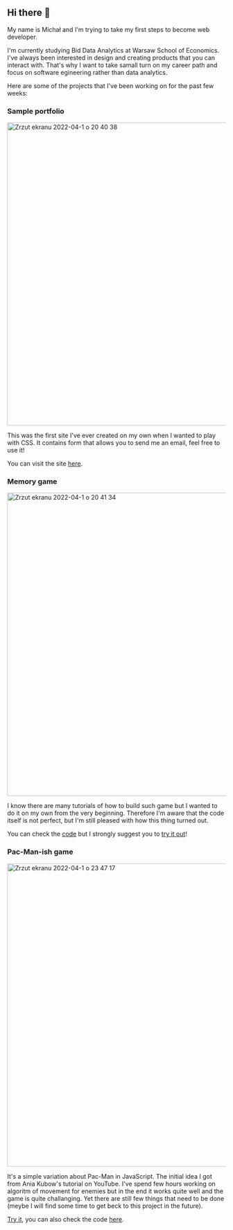 ## Hi there 👋

My name is Michał and I'm trying to take my first steps to become web developer.

I'm currently studying Bid Data Analytics at Warsaw School of Economics. I've always been interested in design and creating products that you can interact with. That's why I want to take samall turn on my career path and focus on software egineering rather than data analytics.

Here are some of the projects that I've been working on for the past few weeks: 

### Sample portfolio

<img width="700" alt="Zrzut ekranu 2022-04-1 o 20 40 38" src="https://user-images.githubusercontent.com/102157058/161323050-f0aedaff-9278-48d7-b4ae-7b5f9b3722be.png">


This was the first site I've ever created on my own when I wanted to play with CSS. It contains form that allows you to send me an email, feel free to use it!

You can visit the site [here](https://michaladamiak.github.io/).

### Memory game

<img width="700" alt="Zrzut ekranu 2022-04-1 o 20 41 34" src="https://user-images.githubusercontent.com/102157058/161323290-6de16190-0b88-482b-b7c6-60b85b3558a0.png">

I know there are many tutorials of how to build such game but I wanted to do it on my own from the very beginning. Therefore I'm aware that the code itself is not perfect, but I'm still pleased with how this thing turned out.

You can check the [code](https://github.com/michaladamiak/memory) but I strongly suggest you to [try it out](https://michaladamiak.github.io/memory/)!

### Pac-Man-ish game

<img width="700" alt="Zrzut ekranu 2022-04-1 o 23 47 17" src="https://user-images.githubusercontent.com/102157058/161345641-6623db25-7a28-4a3d-a39f-2a3784d62115.png">

It's a simple variation about Pac-Man in JavaScript. The initial idea I got from Ania Kubow's tutorial on YouTube. I've spend few hours working on algoritm of movement for enemies but in the end it works quite well and the game is quite challanging. Yet there are still few things that need to be done (meybe I will find some time to get beck to this project in the future).

[Try it](https://michaladamiak.github.io/Pac-Man-ish/), you can also check the code [here](https://github.com/michaladamiak/Pac-Man-ish).


<!--
**michaladamiak/michaladamiak** is a ✨ _special_ ✨ repository because its `README.md` (this file) appears on your GitHub profile.

Here are some ideas to get you started:

- 🔭 I’m currently working on ...
- 🌱 I’m currently learning ...
- 👯 I’m looking to collaborate on ...
- 🤔 I’m looking for help with ...
- 💬 Ask me about ...
- 📫 How to reach me: ...
- 😄 Pronouns: ...
- ⚡ Fun fact: ...
-->
